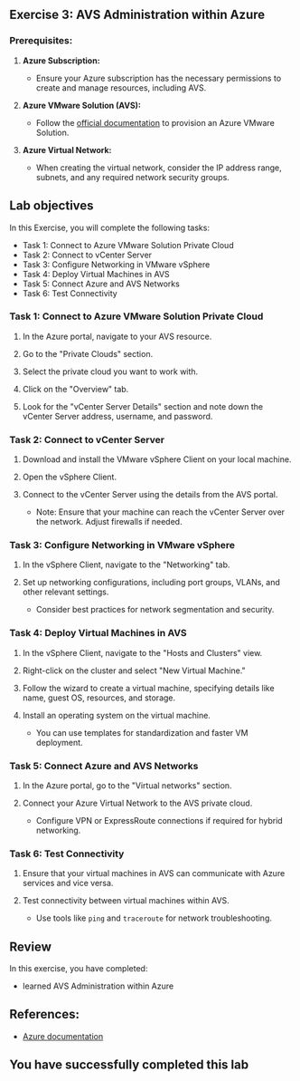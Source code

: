 ## Exercise 3: AVS Administration within Azure 

### Prerequisites:

1. **Azure Subscription:**
   - Ensure your Azure subscription has the necessary permissions to create and manage resources, including AVS.

2. **Azure VMware Solution (AVS):**
   - Follow the [official documentation](https://docs.microsoft.com/en-us/azure/azure-vmware/) to provision an Azure VMware Solution.

3. **Azure Virtual Network:**
   - When creating the virtual network, consider the IP address range, subnets, and any required network security groups.

## Lab objectives

In this Exercise, you will complete the following tasks:

+ Task 1: Connect to Azure VMware Solution Private Cloud
+ Task 2: Connect to vCenter Server 
+ Task 3: Configure Networking in VMware vSphere
+ Task 4: Deploy Virtual Machines in AVS
+ Task 5: Connect Azure and AVS Networks
+ Task 6: Test Connectivity

### Task 1: Connect to Azure VMware Solution Private Cloud

1. In the Azure portal, navigate to your AVS resource.

2. Go to the "Private Clouds" section.

3. Select the private cloud you want to work with.

4. Click on the "Overview" tab.

5. Look for the "vCenter Server Details" section and note down the vCenter Server address, username, and password.

### Task 2: Connect to vCenter Server

1. Download and install the VMware vSphere Client on your local machine.

2. Open the vSphere Client.

3. Connect to the vCenter Server using the details from the AVS portal.

   - Note: Ensure that your machine can reach the vCenter Server over the network. Adjust firewalls if needed.

### Task 3: Configure Networking in VMware vSphere

1. In the vSphere Client, navigate to the "Networking" tab.

2. Set up networking configurations, including port groups, VLANs, and other relevant settings.

   - Consider best practices for network segmentation and security.

### Task 4: Deploy Virtual Machines in AVS

1. In the vSphere Client, navigate to the "Hosts and Clusters" view.

2. Right-click on the cluster and select "New Virtual Machine."

3. Follow the wizard to create a virtual machine, specifying details like name, guest OS, resources, and storage.

4. Install an operating system on the virtual machine.

   - You can use templates for standardization and faster VM deployment.

### Task 5: Connect Azure and AVS Networks

1. In the Azure portal, go to the "Virtual networks" section.

2. Connect your Azure Virtual Network to the AVS private cloud.

   - Configure VPN or ExpressRoute connections if required for hybrid networking.

### Task 6: Test Connectivity

1. Ensure that your virtual machines in AVS can communicate with Azure services and vice versa.

2. Test connectivity between virtual machines within AVS.

   - Use tools like `ping` and `traceroute` for network troubleshooting.


## Review
In this exercise, you have completed:
-  learned AVS Administration within Azure 

## References:
- [Azure documentation](https://docs.microsoft.com/en-us/azure/vmware/) 

## You have successfully completed this lab
